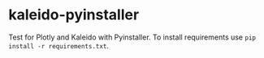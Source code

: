 # kaleido-pyinstaller
Test for Plotly and Kaleido with Pyinstaller. To install requirements use `pip install -r requirements.txt`.
